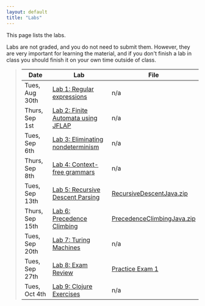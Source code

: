 ```yaml
---
layout: default
title: "Labs"
---
```


This page lists the labs.

Labs are not graded, and you do not need to submit them.  However, they are very important for learning the material, and if you don't finish a lab in class you should finish it on your own time outside of class.

> Date | Lab | File
> ---- | --- | ----
> Tues, Aug 30th | [Lab 1: Regular expressions](lab01.html) | n/a
> Thurs, Sep 1st | [Lab 2: Finite Automata using JFLAP](lab02.html) | n/a
> Tues, Sep 6th | [Lab 3: Eliminating nondeterminism](lab03.html) | n/a
> Thurs, Sep 8th | [Lab 4: Context-free grammars](lab04.html) | n/a
> Tues, Sep 13th | [Lab 5: Recursive Descent Parsing](lab05.html) | [RecursiveDescentJava.zip](../lectures/RecursiveDescentJava.zip)
> Thurs, Sep 15th | [Lab 6: Precedence Climbing](lab06.html) | [PrecedenceClimbingJava.zip](../lectures/PrecedenceClimbingJava.zip)
> Tues, Sep 20th | [Lab 7: Turing Machines](lab07.html) | n/a
> Tues, Sep 27th | [Lab 8: Exam Review](lab08.html) | [Practice Exam 1](../practice/cs340-fall2015-exam01.pdf)
> Tues, Oct 4th | [Lab 9: Clojure Exercises](lab09.html) | n/a

<!--
> Tues, Sep 29th | [Lab 7: Clojure Exercises I](lab07.html) | n/a
> Tues, Oct 6th | [Lab 8: Clojure Exercises II](lab08.html) | n/a
> Tues, Oct 13th | [Lab 9: Clojure data structures](lab09.html) | n/a
> Thurs, Oct 15th | [Lab 10: Sieve of Eratosthenes](lab10.html) | n/a
> Tues, Oct 27th | [Lab 11: MiniVM programming](lab11.html) | [CS340\_Lab11.zip](CS340_Lab11.zip)
> Thurs, Oct 29th | [Lab 12: Tail-recursive list merge in Erlang](lab12.html) | [sort.erl](../lectures/sort.erl)
> Tues, Nov 10th | [Lab 13: Clojure review](lab13.html) | [clojure-review.zip](clojure-review.zip)
> Thurs, Nov 12th | [Lab 14: Introduction to Ruby](lab14.html) | [CS340\_Lab14.zip](CS340_Lab14.zip)
> Tues, Nov 17th | [Lab 15: Clojure review 2](lab15.html) | [clojure-review2.zip](clojure-review2.zip)
> Thurs, Dec 3rd | [Lab 16: Tic Tac Toe in Scala](lab16.html) | [tictactoe.scala](tictactoe.scala)
> Tues, Dec 8th | [Lab 17: Functional programming exercises in Scala](lab17.html) | [lab17.scala](lab17.scala)
> Thurs, Dec 10th | [Lab 18: Mandelbrot set in Scala](lab18.html) | [mandelbrot.scala](mandelbrot.scala)
-->
